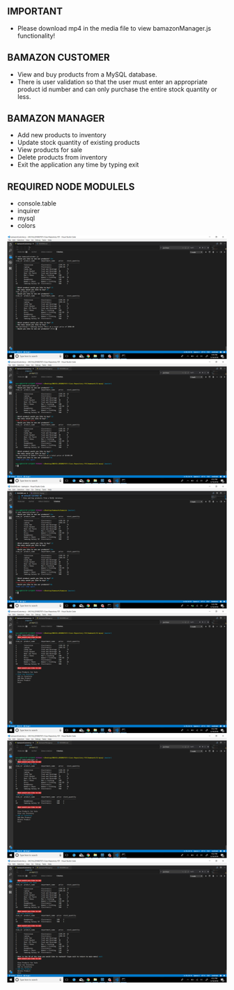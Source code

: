 ## IMPORTANT ##
* Please download mp4 in the media file to view bamazonManager.js functionality!

## BAMAZON CUSTOMER ##
* View and buy products from a MySQL database. 
* There is user validation so that the user must enter an appropriate product id number and can only purchase the entire stock quantity or less. 

## BAMAZON MANAGER ##
* Add new products to inventory
* Update stock quantity of existing products
* View products for sale
* Delete products from inventory
* Exit the application any time by  typing exit



## REQUIRED NODE MODULELS ##

* console.table
* inquirer
* mysql
* colors

![alt text](/media/2018-05-14.png)
![alt text](/media/2018-05-14-2.png)
![alt text](/media/2018-05-14-7.png)
![alt text](/media/2018-05-14-3.png)
![alt text](/media/2018-05-14-4.png)
![alt text](/media/2018-05-14-5.png)
